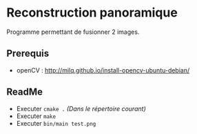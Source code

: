 # Reconstruction panoramique
Programme permettant de fusionner 2 images.
## Prerequis
 * openCV : http://milq.github.io/install-opencv-ubuntu-debian/
## ReadMe
* Executer `cmake .` _(Dans le répertoire courant)_
 * Executer `make`
 * Executer `bin/main test.png`
